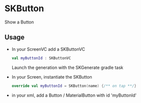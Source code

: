 # SKButton

Show a Button

## Usage

* In your ScreenVC add a SKButtonVC
  
  ```kotlin
  val myButtonId : SKButtonVC
  ```
  
  Launch the generation with the SKGenerate gradle task

* In your Screen, instantiate the SKButton


  
  ```kotlin
  override val myButtonId = SKButton(name) {/** on tap **/}
  ```

* in your xml, add a Button / MaterialButton with id 'myButtonId'
